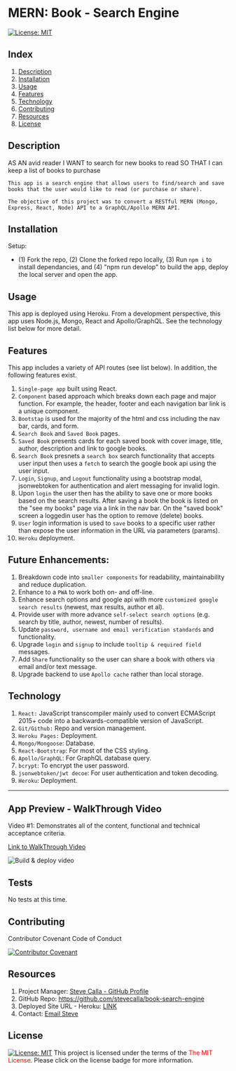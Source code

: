 # MERN: Book - Search Engine
[![License:  MIT](https://img.shields.io/badge/License-MIT-yellow.svg)](https://opensource.org/licenses/MIT)

## Index

1. [Description](#description)
2. [Installation](#installation)
3. [Usage](#usage)
4. [Features](#features)
5. [Technology](#technology)
6. [Contributing](#contributing)
7. [Resources](#resources)
8. [License](#license)

## Description
AS AN avid reader
I WANT to search for new books to read
SO THAT I can keep a list of books to purchase
```
This app is a search engine that allows users to find/search and save books that the user would like to read (or purchase or share).

The objective of this project was to convert a RESTful MERN (Mongo, Express, React, Node) API to a GraphQL/Apollo MERN API.

```

## Installation

Setup: 
- (1) Fork the repo, (2) Clone the forked repo locally, (3) Run `npm i` to install dependancies, and (4) "npm run develop" to build the app, deploy the local server and open the app.

## Usage

This app is deployed using Heroku. From a development perspective, this app uses Node.js, Mongo, React and Apollo/GraphQL. See the technology list below for more detail.

## Features

This app includes a variety of API routes (see list below). In addition, the following features exist.

1. `Single-page app` built using React.
2. `Component` based approach which breaks down each page and major function. For example, the header, footer and each navigation bar link is a unique component.
3. `Bootstap` is used for the majority of the html and css including the nav bar, cards, and form.
4. `Search Book` and `Saved Book` pages. 
5. `Saved Book` presents cards for each saved book with cover image, title, author, description and link to google books.
6. `Search Book` presnets a `search box` search functionality that accepts user input then uses a `fetch` to search the google book api using the user input.
7. `Login`, `Signup`, and `Logout` functionality using a bootstrap modal, jsonwebtoken for authentication and alert messaging for invalid login.
8. Upon `login` the user then has the ability to save one or more books based on the search results. After saving a book the book is listed on the "see my books" page via a link in the nav bar. On the "saved book" screen a loggedin user has the option to remove (delete) books.
9. `User` login information is used to `save` books to a specific user rather than expose the user information in the URL via parameters (params).
10. `Heroku` deployment.

## Future Enhancements: 
1. Breakdown code into `smaller components` for readability, maintainability and reduce duplication.
2. Enhance to a `PWA` to work both on- and off-line.
3. Enhance search options and google api with more `customized google search results` (newest, max results, author et al).
4. Provide user with more advance `self-select search options` (e.g. search by title, author, newest, number of results).
5. Update `password, username and email verification standards` and functionality.
6. Upgrade `login` and `signup` to include `tooltip & required field` messages.
7. Add `Share` functionality so the user can share a book with others via email and/or text message.
8. Upgrade backend to use `Apollo cache` rather than local storage.

## Technology

1. `React:` JavaScript transcompiler mainly used to convert ECMAScript 2015+ code into a backwards-compatible version of JavaScript.
2. `Git/Github:` Repo and version management.
3. `Heroku Pages:` Deployment.
4. `Mongo/Mongoose`: Database.
5. `React-Bootstrap`: For most of the CSS styling.
6. `Apollo/GraphQL`: For GraphQL database query.
7. `bcrypt`: To encrypt the user password.
8. `jsonwebtoken/jwt decoe`: For user authentication and token decoding.
9. `Heroku`: Deployment.
---

## App Preview - WalkThrough Video

Video #1: Demonstrates all of the content, functional and technical acceptance criteria.

[Link to WalkThrough Video](https://youtu.be/k6Rsua0mPys)

![Build & deploy video](./assets/demo-video.gif)

## Tests

No tests at this time.

## Contributing

Contributor Covenant Code of Conduct

[![Contributor Covenant](https://img.shields.io/badge/Contributor%20Covenant-2.1-4baaaa.svg)](https://www.contributor-covenant.org/version/2/1/code_of_conduct/code_of_conduct.md)

## Resources

1. Project Manager: [Steve Calla - GitHub Profile](https://github.com/stevecalla)
2. GitHub Repo: <https://github.com/stevecalla/book-search-engine>
3. Deployed Site URL - Heroku: [LINK]()
4. Contact: [Email Steve](mailto:callasteven@gmail.com)

## License 

[![License:  MIT](https://img.shields.io/badge/License-MIT-yellow.svg)](https://opensource.org/licenses/MIT)
This project is licensed under the terms of the <span style="color:red">The MIT License</span>. Please click on the license badge for more information.